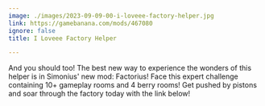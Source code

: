 ```yaml
---
image: ./images/2023-09-09-00-i-loveee-factory-helper.jpg
link: https://gamebanana.com/mods/467080
ignore: false
title: I Loveee Factory Helper

---
```


And you should too! The best new way to experience the wonders of this helper is in Simonius' new mod: Factorius! Face this expert challenge containing 10+ gameplay rooms and 4 berry rooms! Get pushed by pistons and soar through the factory today with the link below!